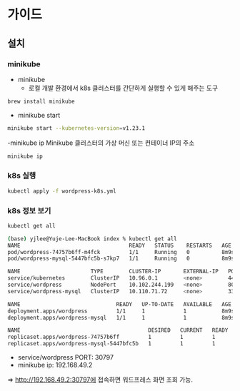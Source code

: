# 가이드
## 설치
### minikube
- minikube
    - 로컬 개발 환경에서 k8s 클러스터를 간단하게 실행할 수 있게 해주는 도구

```bash
brew install minikube
```

- minikube start
```bash
minikube start --kubernetes-version=v1.23.1
```

-minikube ip
Minikube 클러스터의 가상 머신 또는 컨테이너 IP의 주소
```bash
minikube ip
```


### k8s 실행
```bash
kubectl apply -f wordpress-k8s.yml
```

### k8s 정보 보기
```bash
kubectl get all
```

```bash
(base) yjlee@Yuje-Lee-MacBook index % kubectl get all
NAME                                  READY   STATUS    RESTARTS   AGE
pod/wordpress-74757b6ff-m4fck         1/1     Running   0          8m9s
pod/wordpress-mysql-5447bfc5b-s7kp7   1/1     Running   0          8m9s

NAME                      TYPE        CLUSTER-IP       EXTERNAL-IP   PORT(S)        AGE
service/kubernetes        ClusterIP   10.96.0.1        <none>        443/TCP        13m
service/wordpress         NodePort    10.102.244.199   <none>        80:30797/TCP   8m9s
service/wordpress-mysql   ClusterIP   10.110.71.72     <none>        3306/TCP       8m9s

NAME                              READY   UP-TO-DATE   AVAILABLE   AGE
deployment.apps/wordpress         1/1     1            1           8m9s
deployment.apps/wordpress-mysql   1/1     1            1           8m9s

NAME                                        DESIRED   CURRENT   READY   AGE
replicaset.apps/wordpress-74757b6ff         1         1         1       8m9s
replicaset.apps/wordpress-mysql-5447bfc5b   1         1         1       8m9s
```

- service/wordpress PORT: 30797
- minikube ip: 192.168.49.2

=> http://192.168.49.2:30797에 접속하면 워드프레스 화면 조회 가능.

